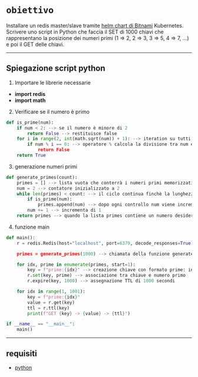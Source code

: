 # `obiettivo`
Installare un redis master/slave tramite [helm chart di Bitnami](https://github.com/bitnami/charts/tree/main/bitnami/redis) Kubernetes. 
Scrivere uno script in Python che faccia il SET di 1000 chiavi che rappresentano la posizione dei  numeri primi (1 => 2, 2 => 3, 3 => 5, 4 => 7, ...) e poi il GET delle chiavi.

---
## Spiegazione script python
1. Importare le librerie necessarie
- **import redis**
- **import math**
2. Verificare se il numero è primo
```python
def is_prime(num):
    if num < 2: --> se il numero è minore di 2 
        return False --> restituisce false
    for i in range(2, int(math.sqrt(num)) + 1): --> iteration su tutti i numeri interi da 2 fino alla radice quadrata di num
        if num % i == 0: --> operatore % calcola la divisione tra num e l'indice se il resto non da zero la condizione  altrimenti ritorna true 
            return False 
    return True
```
3. generazione numeri primi
```python
def generate_primes(count):
    primes = [] --> lista vuota che conterrà i numeri primi memorizzati
    num = 2 --> contatore inizializzato a 2
    while len(primes) < count: --> il ciclo continua finchè la lunghezza della lista primes è inferiore a count
        if is_prime(num): 
            primes.append(num) --> dopo ogni controllo num viene incrementato di 1 per testare il numero successivo 
        num += 1 --> incrementa di 1
    return primes --> quando la lista primes contiene un numero desiderato di numeri primi viene restituita
```
4. funzione main
```python
def main():
    r = redis.Redis(host="localhost", port=6379, decode_responses=True) --> connessione a un' istanza di Redis locale

    primes = generate_primes(1000) --> chiamata della funzione generate_primes per ottenere una lista dei primi 1000 numeri primi 

    for idx, prime in enumerate(primes, start=1):  
        key = f"prime:{idx}" --> creazione chiave con formato prime: indice es: prime:2
        r.set(key, prime) --> associazione tra chiave e numero primo
        r.expire(key, 1000) --> assegnazione TTL di 1000 secondi 

    for idx in range(1, 1001):
        key = f"prime:{idx}"
        value = r.get(key)
        ttl = r.ttl(key)
        print(f"GET {key} -> {value} -> {ttl}")

if __name__ == "__main__":
    main()
```
---
## requisiti
- [python](https://www.python.org)

